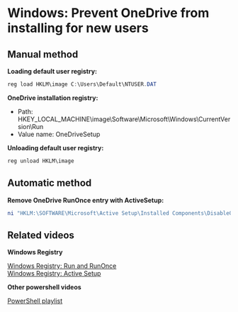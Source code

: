 # Windows: Prevent OneDrive from installing for new users

## Manual method

<b>Loading default user registry:</b>

```powershell
reg load HKLM\image C:\Users\Default\NTUSER.DAT
```

<b>OneDrive installation registry:</b>

* Path: HKEY_LOCAL_MACHINE\image\Software\Microsoft\Windows\CurrentVersion\Run
* Value name: OneDriveSetup

<b>Unloading default user registry:</b>

```powershell
reg unload HKLM\image
```

## Automatic method

<b>Remove OneDrive RunOnce entry with ActiveSetup:</b>

```powershell
ni "HKLM:\SOFTWARE\Microsoft\Active Setup\Installed Components\DisableOneDrive" | New-ItemProperty -Name "StubPath" -Value 'REG DELETE "HKCU\Software\Microsoft\Windows\CurrentVersion\Run" /v OneDriveSetup /f'
```

## Related videos

<b>Windows Registry</b>

[Windows Registry: Run and RunOnce](https://youtu.be/zgFzCq5uEPw) <br />
[Windows Registry: Active Setup](https://youtu.be/HrVJ7wdvfmo)

<b>Other powershell videos</b>

[PowerShell playlist](https://www.youtube.com/playlist?list=PLVncjTDMNQ4RDyVzbV0_kpXCScTMgUw_A)